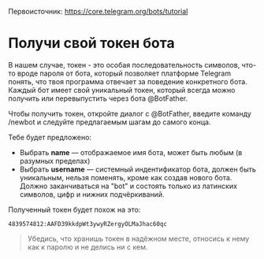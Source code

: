 Первоисточник: https://core.telegram.org/bots/tutorial

# Получи свой токен бота

В нашем случае, токен - это особая последовательность символов, что-то вроде пароля от бота, который позволяет платформе Telegram понять, что твоя программа отвечает за поведение конкретного бота. Каждый бот имеет свой уникальный токен, который всегда можно получить или перевыпустить через бота @BotFather.

Чтобы получить токен, откройте диалог с @BotFather, введите команду /newbot и следуйте предлагаемым шагам до самого конца.

Тебе будет предложено:

 - Выбрать **name** — отображаемое имя бота, может быть любым (в разумных пределах)
 - Выбрать **username** — системный индентификатор бота, должен быть уникальным, нельзя поменять, кроме как создав нового бота. Должно заканчиваться на "bot" и состоять только из латинских символов, цифр и нижних подчёркиваний.

Полученный токен будет похож на это:
```
4839574812:AAFD39kkdpWt3ywyRZergyOLMaJhac60qc
```

> Убедись, что хранишь токен в надёжном месте, относись к нему как к паролю и не делись ни с кем.
